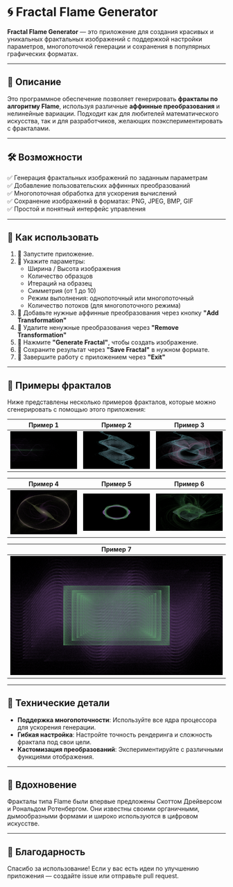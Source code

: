 # 🌀 Fractal Flame Generator

**Fractal Flame Generator** — это приложение для создания красивых и уникальных фрактальных изображений с поддержкой настройки параметров, многопоточной генерации и сохранения в популярных графических форматах.

---

## 📌 Описание

Это программное обеспечение позволяет генерировать **фракталы по алгоритму Flame**, используя различные **аффинные преобразования** и нелинейные вариации. Подходит как для любителей математического искусства, так и для разработчиков, желающих поэкспериментировать с фракталами.

---

## 🛠️ Возможности

✅ Генерация фрактальных изображений по заданным параметрам  
✅ Добавление пользовательских аффинных преобразований  
✅ Многопоточная обработка для ускорения вычислений  
✅ Сохранение изображений в форматах: PNG, JPEG, BMP, GIF  
✅ Простой и понятный интерфейс управления  

---

## 🧪 Как использовать

1. 🔹 Запустите приложение.
2. 🔹 Укажите параметры:
   - Ширина / Высота изображения
   - Количество образцов
   - Итераций на образец
   - Симметрия (от 1 до 10)
   - Режим выполнения: однопоточный или многопоточный
   - Количество потоков (для многопоточного режима)
3. 🔹 Добавьте нужные аффинные преобразования через кнопку **"Add Transformation"**
4. 🔹 Удалите ненужные преобразования через **"Remove Transformation"**
5. 🔹 Нажмите **"Generate Fractal"**, чтобы создать изображение.
6. 🔹 Сохраните результат через **"Save Fractal"** в нужном формате.
7. 🔹 Завершите работу с приложением через **"Exit"**

---

## 🎨 Примеры фракталов

Ниже представлены несколько примеров фракталов, которые можно сгенерировать с помощью этого приложения:

| Пример 1 | Пример 2 | Пример 3 |
|----------|----------|----------|
| ![Пример 1](1.png) | ![Пример 2](2.png) | ![Пример 3](3.png) |

| Пример 4 | Пример 5 | Пример 6 |
|----------|----------|----------|
| ![Пример 4](4.png) | ![Пример 5](5.png) | ![Пример 6](6.png) |

| Пример 7 |
|----------|
| ![Пример 7](7.png) |

---

## 🚀 Технические детали

- **Поддержка многопоточности**: Используйте все ядра процессора для ускорения генерации.
- **Гибкая настройка**: Настройте точность рендеринга и сложность фрактала под свои цели.
- **Кастомизация преобразований**: Экспериментируйте с различными функциями отображения.

---

## 💬 Вдохновение

Фракталы типа Flame были впервые предложены Скоттом Дрейверсом и Рональдом Ротенбергом. Они известны своими органичными, дымообразными формами и широко используются в цифровом искусстве.

---

## 🙌 Благодарность
Спасибо за использование! Если у вас есть идеи по улучшению приложения — создайте issue или отправьте pull request.
